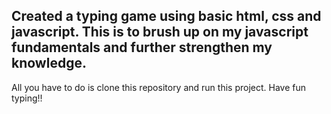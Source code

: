Created a typing game using basic html, css and javascript. 
This is to brush up on my javascript fundamentals and further strengthen my knowledge.
--
All you have to do is clone this repository and run this project. 
Have fun typing!!
